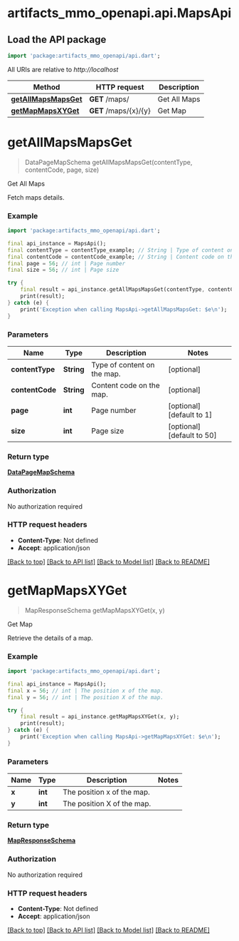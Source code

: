 # artifacts_mmo_openapi.api.MapsApi

## Load the API package
```dart
import 'package:artifacts_mmo_openapi/api.dart';
```

All URIs are relative to *http://localhost*

Method | HTTP request | Description
------------- | ------------- | -------------
[**getAllMapsMapsGet**](MapsApi.md#getallmapsmapsget) | **GET** /maps/ | Get All Maps
[**getMapMapsXYGet**](MapsApi.md#getmapmapsxyget) | **GET** /maps/{x}/{y} | Get Map


# **getAllMapsMapsGet**
> DataPageMapSchema getAllMapsMapsGet(contentType, contentCode, page, size)

Get All Maps

Fetch maps details.

### Example
```dart
import 'package:artifacts_mmo_openapi/api.dart';

final api_instance = MapsApi();
final contentType = contentType_example; // String | Type of content on the map.
final contentCode = contentCode_example; // String | Content code on the map.
final page = 56; // int | Page number
final size = 56; // int | Page size

try {
    final result = api_instance.getAllMapsMapsGet(contentType, contentCode, page, size);
    print(result);
} catch (e) {
    print('Exception when calling MapsApi->getAllMapsMapsGet: $e\n');
}
```

### Parameters

Name | Type | Description  | Notes
------------- | ------------- | ------------- | -------------
 **contentType** | **String**| Type of content on the map. | [optional] 
 **contentCode** | **String**| Content code on the map. | [optional] 
 **page** | **int**| Page number | [optional] [default to 1]
 **size** | **int**| Page size | [optional] [default to 50]

### Return type

[**DataPageMapSchema**](DataPageMapSchema.md)

### Authorization

No authorization required

### HTTP request headers

 - **Content-Type**: Not defined
 - **Accept**: application/json

[[Back to top]](#) [[Back to API list]](../README.md#documentation-for-api-endpoints) [[Back to Model list]](../README.md#documentation-for-models) [[Back to README]](../README.md)

# **getMapMapsXYGet**
> MapResponseSchema getMapMapsXYGet(x, y)

Get Map

Retrieve the details of a map.

### Example
```dart
import 'package:artifacts_mmo_openapi/api.dart';

final api_instance = MapsApi();
final x = 56; // int | The position x of the map.
final y = 56; // int | The position X of the map.

try {
    final result = api_instance.getMapMapsXYGet(x, y);
    print(result);
} catch (e) {
    print('Exception when calling MapsApi->getMapMapsXYGet: $e\n');
}
```

### Parameters

Name | Type | Description  | Notes
------------- | ------------- | ------------- | -------------
 **x** | **int**| The position x of the map. | 
 **y** | **int**| The position X of the map. | 

### Return type

[**MapResponseSchema**](MapResponseSchema.md)

### Authorization

No authorization required

### HTTP request headers

 - **Content-Type**: Not defined
 - **Accept**: application/json

[[Back to top]](#) [[Back to API list]](../README.md#documentation-for-api-endpoints) [[Back to Model list]](../README.md#documentation-for-models) [[Back to README]](../README.md)

